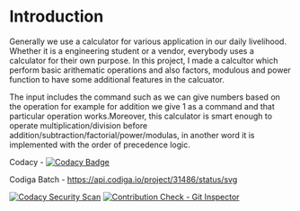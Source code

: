 # Introduction
Generally we use a calculator for various application in our daily livelihood. Whether it is a engineering student or a vendor, everybody uses a calculator for their own purpose.
In this project, I made a calcultor which perform basic arithematic operations and also factors, modulous and power function to have some additional features in the calcuator.


The input includes the command such as we can give numbers based on the operation for example for addition we give 1 as a command and that particular operation works.Moreover, this calculator is smart enough to operate multiplication/division before addition/subtraction/factorial/power/modulas, in another word it is implemented with the order of precedence logic.


Codacy - [![Codacy Badge](https://app.codacy.com/project/badge/Grade/e75128e1c1a54bd7b7bf1ad1eaa1fe78)](https://www.codacy.com/gh/tanmaypadhi08/M1_Scientific_Calculator_Util/dashboard?utm_source=github.com&amp;utm_medium=referral&amp;utm_content=tanmaypadhi08/M1_Scientific_Calculator_Util&amp;utm_campaign=Badge_Grade)



Codiga Batch  - https://api.codiga.io/project/31486/status/svg

[![Codacy Security Scan](https://github.com/tanmaypadhi08/M1_Scientific_Calculator_Util/actions/workflows/codacy.yml/badge.svg)](https://github.com/tanmaypadhi08/M1_Scientific_Calculator_Util/actions/workflows/codacy.yml)
[![Contribution Check - Git Inspector](https://github.com/tanmaypadhi08/M1_Scientific_Calculator_Util/actions/workflows/codeinspector.yml/badge.svg)](https://github.com/tanmaypadhi08/M1_Scientific_Calculator_Util/actions/workflows/codeinspector.yml)


